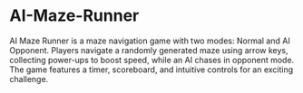 # AI-Maze-Runner
AI Maze Runner is a maze navigation game with two modes: Normal and AI Opponent. Players navigate a randomly generated maze using arrow keys, collecting power-ups to boost speed, while an AI chases in opponent mode. The game features a timer, scoreboard, and intuitive controls for an exciting challenge.
